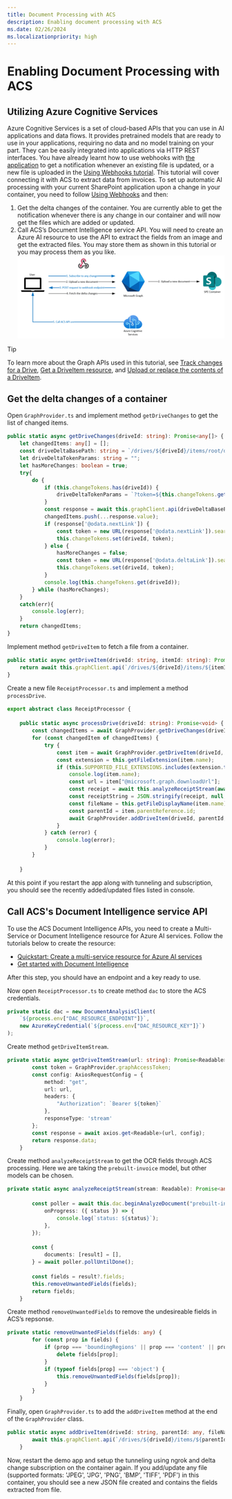 ```yaml
---
title: Document Processing with ACS
description: Enabling document processing with ACS
ms.date: 02/26/2024
ms.localizationpriority: high
---
```


# Enabling Document Processing with ACS

## Utilizing Azure Cognitive Services
Azure Cognitive Services is a set of cloud-based APIs that you can use in AI applications and data flows. It provides pretrained models that are ready to use in your applications, requiring no data and no model training on your part. They can be easily integrated into applications via HTTP REST interfaces.
You have already learnt how to use webhooks with [the application](/training/modules/sharepoint-embedded-create-app/) to get a notification whenever an existing file is updated, or a new file is uploaded in the [Using Webhooks tutorial](/using-webhooks). This tutorial will cover connecting it with ACS to extract data from invoices.
To set up automatic AI processing with your current SharePoint application upon a change in your container, you need to follow [Using Webhooks](/using-webhooks.md) and then:
1.	Get the delta changes of the container. You are currently able to get the notification whenever there is any change in our container and will now get the files which are added or updated.
2.	Call ACS’s Document Intelligence service API. You will need to create an Azure AI resource to use the API to extract the fields from an image and get the extracted files. You may store them as shown in this tutorial or you may process them as you like.
![document processing schema](../images/Document-Processing.png)

> [!TIP]
> To learn more about the Graph APIs used in this tutorial, see [Track changes for a Drive](https://onedrive.visualstudio.com/OneDrive%20Service/_git/apidocs?path=/docs/rest-api/api/driveitem_delta.md), [Get a DriveItem resource](https://onedrive.visualstudio.com/OneDrive%20Service/_git/apidocs?path=/docs/rest-api/api/driveitem_get.md), and [Upload or replace the contents of a DriveItem](https://onedrive.visualstudio.com/OneDrive%20Service/_git/apidocs?path=/docs/rest-api/api/driveitem_put_content.md).


## Get the delta changes of a container
Open `GraphProvider.ts` and implement method `getDriveChanges` to get the list of changed items.
```ts
public static async getDriveChanges(driveId: string): Promise<any[]> {
    let changedItems: any[] = [];
    const driveDeltaBasePath: string = `/drives/${driveId}/items/root/delta`;
    let driveDeltaTokenParams: string = "";
    let hasMoreChanges: boolean = true;
    try{
        do {
            if (this.changeTokens.has(driveId)) {
                driveDeltaTokenParams = `?token=${this.changeTokens.get(driveId)}`
            }
            const response = await this.graphClient.api(driveDeltaBasePath + driveDeltaTokenParams).get();
            changedItems.push(...response.value);
            if (response['@odata.nextLink']) {
                const token = new URL(response['@odata.nextLink']).searchParams.get('token');
                this.changeTokens.set(driveId, token);
            } else {
                hasMoreChanges = false;
                const token = new URL(response['@odata.deltaLink']).searchParams.get('token');
                this.changeTokens.set(driveId, token);
            }
            console.log(this.changeTokens.get(driveId));
        } while (hasMoreChanges);
    }
    catch(err){
        console.log(err);
    }
    return changedItems;
}
```

Implement method `getDriveItem` to fetch a file from a container.
```ts
public static async getDriveItem(driveId: string, itemId: string): Promise<any> {
    return await this.graphClient.api(`/drives/${driveId}/items/${itemId}`).get();
}
```

Create a new file `ReceiptProcessor.ts` and implement a method `processDrive`.
```ts
export abstract class ReceiptProcessor {

    public static async processDrive(driveId: string): Promise<void> {
        const changedItems = await GraphProvider.getDriveChanges(driveId);
        for (const changedItem of changedItems) {
            try {
                const item = await GraphProvider.getDriveItem(driveId, changedItem.id);
                const extension = this.getFileExtension(item.name);
                if (this.SUPPORTED_FILE_EXTENSIONS.includes(extension.toLowerCase())) {
                    console.log(item.name);
                    const url = item["@microsoft.graph.downloadUrl"];
                    const receipt = await this.analyzeReceiptStream(await this.getDriveItemStream(url));
                    const receiptString = JSON.stringify(receipt, null, 2)
                    const fileName = this.getFileDisplayName(item.name) + "-extracted-fields.json";
                    const parentId = item.parentReference.id;
                    await GraphProvider.addDriveItem(driveId, parentId, fileName, receiptString);
                }
            } catch (error) {
                console.log(error);
            }
        }

    }
```  

At this point if you restart the app along with tunneling and subscription, you should see the recently added/updated files listed in console.

## Call ACS's Document Intelligence service API
To use the ACS Document Intelligence APIs, you need to create a Multi-Service or Document Intelligence resource for Azure AI services. Follow the tutorials below to create the resource:
- [Quickstart: Create a multi-service resource for Azure AI services](/azure/ai-services/multi-service-resource?tabs=windows&pivots=azportal)
- [Get started with Document Intelligence](/azure/ai-services/document-intelligence/quickstarts/get-started-sdks-rest-api?view=doc-intel-3.1.0&viewFallbackFrom=form-recog-3.0.0&preserve-view=true&pivots=programming-language-javascript)

After this step, you should have an endpoint and a key ready to use.

Now open `ReceiptProcessor.ts` to create method `dac` to store the ACS credentials.
```ts
private static dac = new DocumentAnalysisClient(
    `${process.env["DAC_RESOURCE_ENDPOINT"]}`,
    new AzureKeyCredential(`${process.env["DAC_RESOURCE_KEY"]}`)
);
```

Create method `getDriveItemStream`.
```ts
private static async getDriveItemStream(url: string): Promise<Readable> {
        const token = GraphProvider.graphAccessToken;
        const config: AxiosRequestConfig = {
            method: "get",
            url: url,
            headers: {
                "Authorization": `Bearer ${token}`
            },
            responseType: 'stream'
        };
        const response = await axios.get<Readable>(url, config);
        return response.data;
    }
```

Create method `analyzeReceiptStream` to get the OCR fields through ACS processing. Here we are taking the `prebuilt-invoice` model, but other models can be chosen.
```ts
private static async analyzeReceiptStream(stream: Readable): Promise<any> {

        const poller = await this.dac.beginAnalyzeDocument("prebuilt-invoice", stream, {
            onProgress: ({ status }) => {
                console.log(`status: ${status}`);
            },
        });

        const {
            documents: [result] = [],
        } = await poller.pollUntilDone();

        const fields = result?.fields;
        this.removeUnwantedFields(fields);
        return fields;
    }
```

Create method `removeUnwantedFields` to remove the undesireable fields in ACS’s repsonse.
```ts 
private static removeUnwantedFields(fields: any) {
        for (const prop in fields) {
            if (prop === 'boundingRegions' || prop === 'content' || prop === 'spans') {
                delete fields[prop];
            }
            if (typeof fields[prop] === 'object') {
                this.removeUnwantedFields(fields[prop]);
            }
        }
    }
```

Finally, open `GraphProvider.ts` to add the `addDriveItem` method at the end of the `GraphProvider` class.
```ts 
public static async addDriveItem(driveId: string, parentId: any, fileName: string, receiptString: string) {
        await this.graphClient.api(`/drives/${driveId}/items/${parentId}:/${fileName}:/content`).put(receiptString);
    }
```

Now, restart the demo app and setup the tunneling using ngrok and delta change subscription on the container again.
If you add/update any file (supported formats: 'JPEG', 'JPG', 'PNG', 'BMP', 'TIFF', 'PDF') in this container, you should see a new JSON file created and contains the fields extracted from file.
